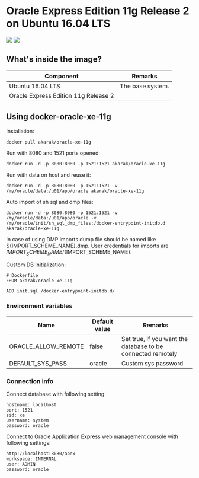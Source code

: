 Oracle Express Edition 11g Release 2 on Ubuntu 16.04 LTS
============================
[![](https://images.microbadger.com/badges/image/akarak/oracle-xe-11g.svg)](https://microbadger.com/images/akarak/oracle-xe-11g "Get your own image badge on microbadger.com")
[![](https://images.microbadger.com/badges/version/akarak/oracle-xe-11g.svg)](https://microbadger.com/images/akarak/oracle-xe-11g "Get your own version badge on microbadger.com")

<a name="whats_inside"></a>
## What's inside the image?

| Component        | Remarks |
| ---------------- | ------------------- |
| Ubuntu 16.04 LTS | The base system. |
| Oracle Express Edition 11g Release 2 | |

<a name="using"></a>
## Using docker-oracle-xe-11g

Installation:
```
docker pull akarak/oracle-xe-11g
```

Run with 8080 and 1521 ports opened:
```
docker run -d -p 8080:8080 -p 1521:1521 akarak/oracle-xe-11g
```

Run with data on host and reuse it:
```
docker run -d -p 8080:8080 -p 1521:1521 -v /my/oracle/data:/u01/app/oracle akarak/oracle-xe-11g
```

Auto import of sh sql and dmp files:
```
docker run -d -p 8080:8080 -p 1521:1521 -v /my/oracle/data:/u01/app/oracle -v /my/oracle/init/sh_sql_dmp_files:/docker-entrypoint-initdb.d akarak/oracle-xe-11g
```
In case of using DMP imports dump file should be named like ${IMPORT_SCHEME_NAME}.dmp. User credentials for imports are ${IMPORT_SCHEME_NAME}/${IMPORT_SCHEME_NAME}.

Custom DB Initialization:
```
# Dockerfile
FROM akarak/oracle-xe-11g

ADD init.sql /docker-entrypoint-initdb.d/
```

### Environment variables

| Name        | Default value | Remarks |
| ---------------- | ------------------- | ------------------- |
| ORACLE_ALLOW_REMOTE | false | Set true, if you want the database to be connected remotely |
| DEFAULT_SYS_PASS | oracle | Custom sys password |

### Connection info

Connect database with following setting:
```
hostname: localhost
port: 1521
sid: xe
username: system
password: oracle
```

Connect to Oracle Application Express web management console with following settings:
```
http://localhost:8080/apex
workspace: INTERNAL
user: ADMIN
password: oracle
```
